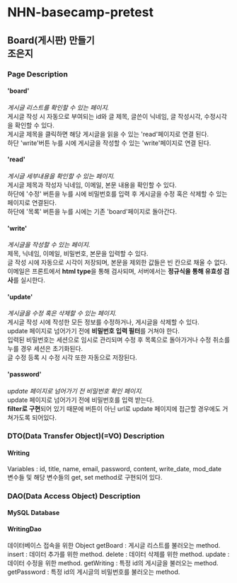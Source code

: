 # NHN-basecamp-pretest

## Board(게시판) 만들기 <br> 조은지 

### Page Description

#### 'board' 
*게시글 리스트를 확인할 수 있는 페이지.* <br>
게시글 작성 시 자동으로 부여되는 id와 글 제목, 글쓴이 닉네임, 글 작성시각, 수정시각을 확인할 수 있다. <br>
게시글 제목을 클릭하면 해당 게시글을 읽을 수 있는 'read'페이지로 연결 된다. <br>
하단 'write'버튼 누를 시에 게시글을 작성할 수 있는 'write'페이지로 연결 된다. <br>

#### 'read' 
*게시글 세부내용을 확인할 수 있는 페이지.* <br>
게시글 제목과 작성자 닉네임, 이메일, 본문 내용을 확인할 수 있다. <br>
하단에 '수정' 버튼을 누를 시에 비밀번호를 입력 후 게시글을 수정 혹은 삭제할 수 있는 페이지로 연결된다. <br>
하단에 '목록' 버튼을 누를 시에는 기존 'board'페이지로 돌아간다. <br>

#### 'write' 
*게시글을 작성할 수 있는 페이지.* <br>
제목, 닉네임, 이메일, 비밀번호, 본문을 입력할 수 있다. <br>
글 작성 시에 자동으로 시각이 저장되며, 본문을 제외한 값들은 빈 칸으로 채울 수 없다. <br>
이메일은 프론트에서 **html type**을 통해 검사되며, 서버에서는 **정규식을 통해 유효성 검사**를 실시한다. <br>

#### 'update'
*게시글을 수정 혹은 삭제할 수 있는 페이지.* <br>
게시글 작성 시에 작성한 모든 정보를 수정하거나, 게시글을 삭제할 수 있다. <br>
update 페이지로 넘어가기 전에 **비밀번호 입력 필터**를 거쳐야 한다. <br>
입력된 비밀번호는 세션으로 임시로 관리되며 수정 후 목록으로 돌아가거나 수정 취소를 누를 경우 세션은 초기화된다. <br>
글 수정 등록 시 수정 시각 또한 자동으로 저장된다. <br>

#### 'password'
*update 페이지로 넘어가기 전 비밀번호 확인 페이지.* <br>
update 페이지로 넘어가기 전에 비밀번호를 입력 받는다. <br>
**filter로 구현**되어 있기 때문에 버튼이 아닌 url로 update 페이지에 접근할 경우에도 거쳐가도록 되어있다. <br>

### DTO(Data Transfer Object)(=VO) Description

#### Writing
Variables : id, title, name, email, password, content, write_date, mod_date <br>
변수들 및 해당 변수들의 get, set method로 구현되어 있다. <br>

### DAO(Data Access Object) Description 

#### MySQL Database

#### WritingDao
데이터베이스 접속을 위한 Object
getBoard : 게시글 리스트를 불러오는 method.
insert : 데이터 추가를 위한 method.
delete : 데이터 삭제를 위한 method.
update : 데이터 수정을 위한 method.
getWriting : 특정 id의 게시글을 불러오는 method.
getPassword : 특정 id의 게시글의 비밀번호를 불러오는 method.

